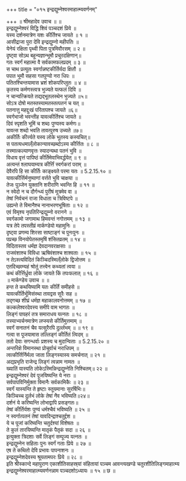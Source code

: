 +++
title = "०१५ इन्द्रद्युम्नेश्वरमाहात्म्यवर्णनम्"

+++
॥ श्रीमहादेव उवाच ॥ ॥  
इन्द्रद्युम्नेश्वरं विद्धि शिवं पञ्चदशं प्रिये ॥  
यस्य दर्शनमात्रेण यशः कीर्तिश्च जायते ॥ १ ॥  
आसीद्राजा पुरा देवि इन्द्रद्युम्नो महीपतिः ॥  
येनेयं रक्षिता पृथ्वी पिता पुत्रमिवौरसम् ॥ २ ॥  
दृष्ट्वा सोऽथ बहून्यज्ञान्भूमौ प्रचुरदक्षिणान्॥  
गतः स्वर्गं महात्मा वै सर्वकामफलप्रदम् ॥ ३ ॥  
स चाथ प्रत्युतः स्वर्गान्नष्टकीर्तिर्यदा क्षितौ ॥  
पपात भूमौ सहसा गतपुण्यो नरा धिपः ॥  
पतितश्चिन्तयामास भ्रशं शोकपरिप्लुतः ॥ ४ ॥  
कृतस्य कर्मणस्त्वत्र भुज्यते यत्फलं दिवि ॥  
न चान्यत्क्रियते तद्यद्भूतलस्थेन भुज्यते ॥५॥  
सोऽत्र दोषो मतस्तस्यामतस्तत्पतनं च यत् ॥  
पतनात्तु महद्दुःखं परितापश्च जायते ॥६॥  
स्वर्गभाजो भवन्तीह यावत्कीर्तिश्च जायते ॥  
दिवं स्पृशति भूमिं च शब्दः पुण्यस्य कर्मणः॥  
यावत्स शब्दो भवति तावत्पुरुष उच्यते ॥७॥  
अकीर्तिः कीर्त्त्यते यस्य लोके भूतस्य कस्यचित्॥  
स पतत्यधमाल्ँलोकान्यावच्छब्दोऽस्य कीर्त्तितः ॥ ८ ॥  
तस्मात्कल्याणवृत्तः स्यादन्यथा पतनं भुवि ॥  
विधाय वृत्तं पापिष्ठं कीर्तिमेवाभिवर्द्धयेत् ॥ ९ ॥  
अत्यन्तं श्लाघयाम्यत्र कीर्त्तिं स्वर्गकरां पराम् ॥  
देवैरपि हि सा कीर्तिः काङ्क्ष्यते परमा यतः ॥ 5.2.15.१० ॥  
यावत्कीर्त्तिर्मनुष्याणां वर्त्तते भुवि चाक्षया ॥  
तेजः पुञ्जेन युक्तानि शरीराणि भवन्ति हि ॥ ११ ॥  
न स्वेदो न च दौर्गन्ध्यं पुरीषं मूत्रमेव वा ॥  
तेषां निर्वचनं राजा विधाता च त्रिविष्टपे ॥  
उह्यन्ते ते विमानैश्च नानाभरणभूषिताः ॥ १२ ॥  
एवं विमृश्य नृपतिरिन्द्रद्युम्नो वरानने ॥  
स्वर्गकामो जगामाथ हिमवन्तं नगोत्तमम् ॥ १३ ॥  
यत्र तेपे तपस्तीव्रं मार्कण्डेयो महामुनिः ॥  
दृष्ट्वा प्रणम्य शिरसा साष्टाङ्गं च पुनःपुनः ॥  
पप्रच्छ विनयोपेतस्तमृषिं शंसितव्रतम् ॥ १४ ॥  
विदितास्तव धर्मज्ञ देवदानवराक्षसाः ॥  
राजवंशाश्च विविधा ऋषिवंशाश्च शाश्वताः ॥ १५ ॥  
न तेऽस्त्यविदितं किञ्चिदस्मिल्ँलोके द्विजोत्तम ॥  
एतदिच्छाम्यहं श्रोतुं तत्त्वेन कथ्यतां त्वया ॥  
कथं कीर्त्तिर्ध्रुवा लोके जायते किं तपःफलात् ॥ १६ ॥  
॥ मार्कण्डेय उवाच ॥ ॥  
हन्त ते कथयिष्यामि यतः कीर्तिं समीहसे ॥  
यावत्कीर्तिर्भूमिसंस्था तावद्वस सुरैः सह ॥  
तद्गच्छ शीघ्रं धर्मज्ञ महाकालवनोत्तमम् ॥ १७ ॥  
कल्कलेश्वरदेवस्य समीपे वाम भागतः ॥  
लिङ्गं पापहरं तत्र समाराधय यत्नतः ॥ १८ ॥  
तस्याभ्यर्चनमात्रेण लप्स्यसे कीर्तिमुत्तमाम् ॥  
स्वर्गं सनातनं चैव यत्सुरैरपि दुर्ल्लभम् ॥ ॥ १९ ॥  
गत्वा स पूजयामास तल्लिङ्गं कीर्तितं त्विदम् ॥  
ततो देवाः सगन्धर्वाः प्रशस्य च मुदान्विताः ॥ 5.2.15.२० ॥  
अन्तरिक्षे विमानस्था प्रोचुर्वाचं नराधिपम् ॥  
त्वत्कीर्त्तिर्निर्मला जाता लिङ्गस्यास्य समर्चनात् ॥ २१ ॥  
अद्यप्रभृति राजेन्द्र लिङ्गं त्वन्नाम नामतः ॥  
ख्यातिं यास्यति लोकेऽस्मिन्निन्द्रद्युम्नेति निश्चितम्॥ २२ ॥  
इन्द्रद्युम्नेश्वरं देवं पूजयिष्यन्ति ये नराः ॥  
सर्वपापविनिर्मुक्ता विमानैः सर्वकामिकैः ॥ २३ ॥  
स्वर्गं यास्यन्ति ते हृष्टाः स्तूयमानाः सुरर्षिभिः॥  
किञ्चिच्च दुर्लभं लोके तेषां नैव भविष्यति॥२४॥  
दर्शनं ये करिष्यन्ति लोभाद्वापि प्रसङ्गतः॥  
तेषां कीर्तिर्यशः पुण्यं धर्मश्चैवं भविष्यति ॥ २५ ॥  
न स्वर्गात्पतनं तेषां यावदिन्द्राश्चतुर्द्दश ॥  
ये च पूजां करिष्यन्ति चतुर्दश्यां विशेषतः ॥  
ते कुलं तारयिष्यन्ति मातृकं पैतृकं सदा ॥ २६ ॥  
इत्युक्ता त्रिदशाः सर्वे लिङ्गं सम्पूज्य यत्नतः ॥  
इन्द्रद्युम्नेन सहिताः पुनः स्वर्गं गताः प्रिये ॥ २७ ॥  
एष ते कथितो देवि प्रभावः पापनाशनः ॥  
इन्द्रद्युम्नेशदेवस्य श्रूयतामपरः प्रिये ॥ २८ ॥  
इति श्रीस्कान्दे महापुराण एकाशीतिसाहस्र्यां संहितायां पञ्चम आवन्त्यखण्डे चतुरशीतिलिङ्गमाहात्म्य इन्द्रद्युम्नेश्वरमाहात्म्यवर्णनन्नाम पञ्चदशोऽध्यायः ॥ १५ ॥ छ ॥